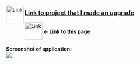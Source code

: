 
<img align="left" alt="Link" width="48px" src="https://user-images.githubusercontent.com/61249196/97901439-7bf79b00-1d3c-11eb-8a38-deeee9acc5fb.png" />[<h3>Link to project that I made an upgrade</h3>][Project]
[<img align="left" alt="Link" width="48px" src="https://user-images.githubusercontent.com/61249196/97901250-33d87880-1d3c-11eb-9929-258090c52069.png" />][Link]
 <br><b><- Link to this page</b>
 
 <br>
<b>Screenshot of application: </b><br>
<img src="https://user-images.githubusercontent.com/61249196/97901160-11465f80-1d3c-11eb-8b2e-88fdb022512e.png">


[Project]: https://github.com/PawelKapusta/searchForYTvideos
[Link]: https://listingyt-hooks.netlify.app/

